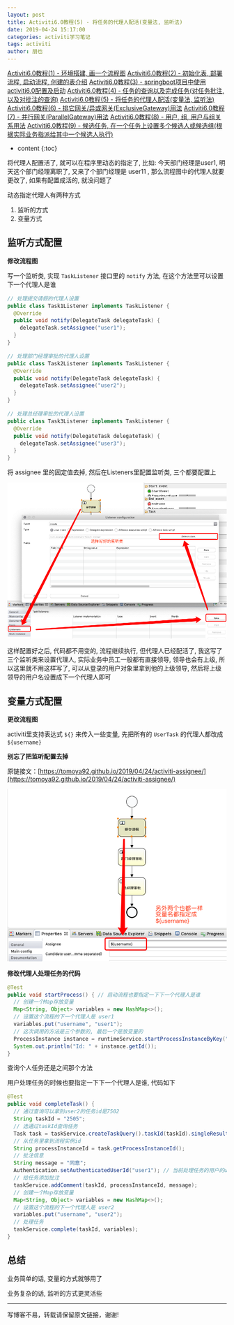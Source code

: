 ```yaml
---
layout: post
title: Activiti6.0教程(5) - 将任务的代理人配活(变量法, 监听法)
date: 2019-04-24 15:17:00
categories: activiti学习笔记
tags: activiti
author: 朋也
---
```


[Activiti6.0教程(1) - 环境搭建, 画一个流程图](https://tomoya92.github.io/2019/04/24/activiti-env/)
[Activiti6.0教程(2) - 初始化表, 部署流程, 启动流程, 创建的表介绍](https://tomoya92.github.io/2019/04/24/activiti-deploy-start-table/)
[Activiti6.0教程(3) - springboot项目中使用activiti6.0配置及启动](https://tomoya92.github.io/2019/04/24/activiti-spring-boot/)
[Activiti6.0教程(4) - 任务的查询以及完成任务(对任务批注,以及对批注的查询)](https://tomoya92.github.io/2019/04/24/activiti-query-complete-task/)
[Activiti6.0教程(5) - 将任务的代理人配活(变量法, 监听法)](https://tomoya92.github.io/2019/04/24/activiti-assignee/)
[Activiti6.0教程(6) - 排它网关/异或网关(ExclusiveGateway)用法](https://tomoya92.github.io/2019/04/25/activiti-exclusive-gateway/)
[Activiti6.0教程(7) - 并行网关(ParallelGateway)用法](https://tomoya92.github.io/2019/04/25/activiti-parallel-gateway/)
[Activiti6.0教程(8) - 用户, 组, 用户与组关系用法](https://tomoya92.github.io/2019/04/25/activiti-user-group-membership/)
[Activiti6.0教程(9) - 候选任务, 在一个任务上设置多个候选人或候选组(根据实际业务指派给其中一个候选人执行)](https://tomoya92.github.io/2019/04/26/activiti-candidate-task/)

* content
{:toc}

将代理人配置活了, 就可以在程序里动态的指定了, 比如: 今天部门经理是user1, 明天这个部门经理离职了, 又来了个部门经理是 user11 , 那么流程图中的代理人就要更改了, 如果有配置成活的, 就没问题了

动态指定代理人有两种方式

1. 监听的方式
2. 变量方式





## 监听方式配置

**修改流程图**

写一个监听类, 实现 `TaskListener` 接口里的 `notify` 方法, 在这个方法里可以设置下一个代理人是谁

```java
// 处理提交请假的代理人设置
public class Task1Listener implements TaskListener {
  @Override
  public void notify(DelegateTask delegateTask) {
    delegateTask.setAssignee("user1");
  }
}
```

```java
// 处理部门经理审批的代理人设置
public class Task2Listener implements TaskListener {
  @Override
  public void notify(DelegateTask delegateTask) {
    delegateTask.setAssignee("user2");
  }
}
```

```java
// 处理总经理审批的代理人设置
public class Task3Listener implements TaskListener {
  @Override
  public void notify(DelegateTask delegateTask) {
    delegateTask.setAssignee("user3");
  }
}
```

将 assignee 里的固定值去掉, 然后在Listeners里配置监听类, 三个都要配置上

![](/assets/QQ20190424-155049.png)

这样配置好之后, 代码都不用变的, 流程继续执行, 但代理人已经配活了, 我这写了三个监听类来设置代理人, 实际业务中员工一般都有直接领导, 领导也会有上级, 所以这里就不用这样写了, 可以从登录的用户对象里拿到他的上级领导, 然后将上级领导的用户名设置成下一个代理人即可

## 变量方式配置

**更改流程图**

activiti里支持表达式 `${}` 来传入一些变量, 先把所有的 `UserTask` 的代理人都改成 `${username}`

**别忘了把监听配置去掉**

原链接文：[https://tomoya92.github.io/2019/04/24/activiti-assignee/](https://tomoya92.github.io/2019/04/24/activiti-assignee/)

![](/assets/QQ20190424-152554.png)

**修改代理人处理任务的代码**

```java
@Test
public void startProcess() { // 启动流程也要指定一下下一个代理人是谁
  // 创建一个Map存放变量
  Map<String, Object> variables = new HashMap<>();
  // 设置这个流程的下一个代理人是 user1
  variables.put("username", "user1");
  // 这次调用的方法是三个参数的, 最后一个是放变量的
  ProcessInstance instance = runtimeService.startProcessInstanceByKey("AskLeave", "1", variables);
  System.out.println("Id: " + instance.getId());
}
```

查询个人任务还是之间那个方法

用户处理任务的时候也要指定一下下一个代理人是谁, 代码如下

```java
@Test
public void completeTask() {
  // 通过查询可以拿到user2的任务id是7502
  String taskId = "2505";
  // 选通过taskId查询任务
  Task task = taskService.createTaskQuery().taskId(taskId).singleResult();
  // 从任务里拿到流程实例id
  String processInstanceId = task.getProcessInstanceId();
  // 批注信息
  String message = "同意";
  Authentication.setAuthenticatedUserId("user1"); // 当前处理任务的用户的userId, 也可以放用户名
  // 给任务添加批注
  taskService.addComment(taskId, processInstanceId, message);
  // 创建一个Map存放变量
  Map<String, Object> variables = new HashMap<>();
  // 设置这个流程的下一个代理人是 user2
  variables.put("username", "user2");
  // 处理任务
  taskService.complete(taskId, variables);
}
```

## 总结

业务简单的话, 变量的方式就够用了

业务复杂的话, 监听的方式更灵活些

---

写博客不易，转载请保留原文链接，谢谢!